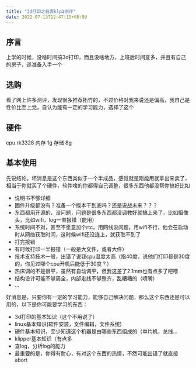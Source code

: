 ```yaml
---
title: "3d打印之启庞klp1测评"
date: 2022-07-13T12:47:15+08:00
---
```


## 序言
上学的时候，没啥时间搞3d打印，而且没啥地方，上班后时间变多，并且有自己的房子，遂准备入手一个

## 选购
看了网上许多测评，发现很多推荐拓竹的，不过价格对我来说还是偏高，我自己是性价比至上党，自认为能有一定的学习能力，选择了这个


## 硬件
cpu rk3328
内存 1g
存储 8g

## 基本使用
先说结论。坏消息是这个东西类似于一个半成品，感觉就是刚能用就拿出来卖了，相当于你就买了个硬件，软件啥的你都得自己调整，很多东西他都没帮你搞好比如
+ 说明书不够详细
+ 固件升级都没有？准备一个版本干到底吗？还是说战未来？？？
+ 东西都用开源的，没问题，问题是很多东西都没调教好就搞上来了，比如摄像头，比如wifi，log一直报错（能用）
+ 系统时间不对，甚至不愿意加个rtc，用网线没问题，用wifi不行，他会在启动时从网络获取时间，这时候wifi还没连上，就获取不到了
+ 打完报错
+ 有时候打印一半报错（一般是大文件，或者大件）
+ 技术支持技术一般，出错了说我cpu温度太高（指40度，说他们打印都是30度的，你见过哪个cpu开机后能低于30度？）
+ 热床调的不是很平，虽然有自动调平，但我这差了2.1mm也有点多了吧喂
+ 结构设计可能不够周全，内部走线不够整齐，乱糟糟的（喷嘴）
+ ...

好消息是，只要你有一定的学习能力，能够自己解决问题，那么这个东西还是可以用的，以下是你可能要学习的东西：
+ 3d打印的基本知识（这个不用说了）
+ linux基本知识(软件安装，文件编辑，文件系统)
+ 硬件基本知识，至少知道这个机器是由哪些东西组成的（单片机，总线...
+ klipper基本知识（有点多
+ 查log，分析log的能力
+ 最重要的是，你得有耐心，有对这个东西的热情，不然可能出错了就直接abort